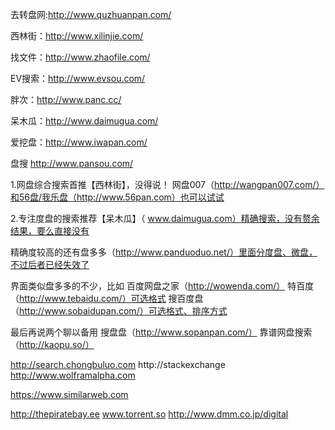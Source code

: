 去转盘网:http://www.quzhuanpan.com/

西林街：http://www.xilinjie.com/

找文件：http://www.zhaofile.com/

EV搜索：http://www.evsou.com/

胖次：http://www.panc.cc/

呆木瓜：http://www.daimugua.com/

爱挖盘：http://www.iwapan.com/

盘搜 http://www.pansou.com/


1.网盘综合搜索首推【西林街】，没得说！ 
网盘007（http://wangpan007.com/）和56盘/我乐盘（http://www.56pan.com）也可以试试 

2.专注度盘的搜索推荐【呆木瓜】（ www.daimugua.com）精确搜索，没有赘余结果，要么直接没有 

精确度较高的还有盘多多（http://www.panduoduo.net/）里面分度盘、微盘，不过后者已经失效了 

界面类似盘多多的不少，比如 
百度网盘之家（http://wowenda.com/） 
特百度（http://www.tebaidu.com/）可选格式 
搜百度盘（http://www.sobaidupan.com/）可选格式、排序方式 

最后再说两个聊以备用 
搜盘盘（http://www.sopanpan.com/） 
靠谱网盘搜索（http://kaopu.so/）


http://search.chongbuluo.com
http://stackexchange
http://www.wolframalpha.com

https://www.similarweb.com

http://thepiratebay.ee
www.torrent.so
http://www.dmm.co.jp/digital

